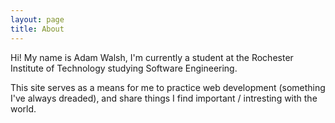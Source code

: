 ```yaml
---
layout: page
title: About
---
```

Hi! My name is Adam Walsh, I'm currently a student at the Rochester Institute of Technology studying Software Engineering.

This site serves as a means for me to practice web development (something I've always dreaded), and share things I find important / 
intresting with the world.
